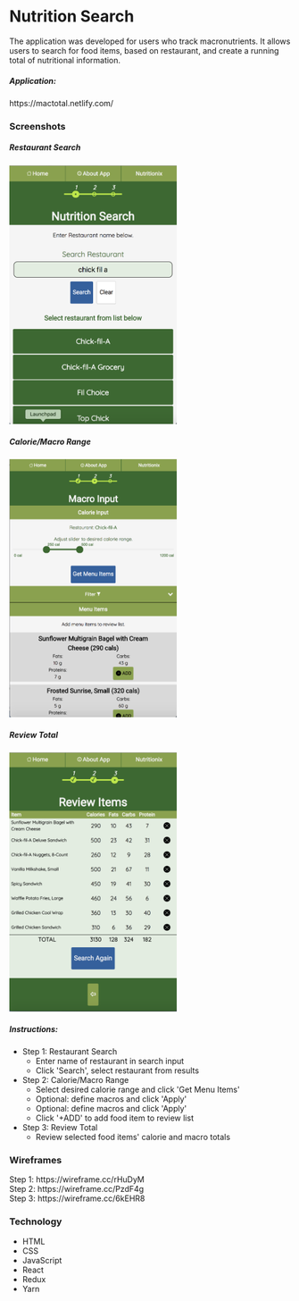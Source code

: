 <h1>Nutrition Search</h1>

<p>The application was developed for users who track macronutrients. It allows users to search for food items, based on restaurant, and create a running total of nutritional information.</p>

<h5>Application:</h5> https://mactotal.netlify.com/

<h3>Screenshots</h3>
<h5>Restaurant Search</h5>
<img src="public/images/screenshots/nutrition-lookup.png" alt="Restaurant Search" width="300px"/>

<h5>Calorie/Macro Range</h5>
<img src="public/images/screenshots/nutrition-calorie-range.png" alt="Macro Search" width="300px"/>

<h5>Review Total</h5>
<img src="public/images/screenshots/nutrition-review.png" alt="Macro Search" width="300px"/>

<h5>Instructions:</h5>
<ul>
  <li>
    Step 1: Restaurant Search
    <ul>
      <li>Enter name of restaurant in search input</li>
      <li>Click 'Search', select restaurant from results</li>
    </ul>
  </li>
  <li>
    Step 2: Calorie/Macro Range
    <ul>
      <li>Select desired calorie range and click 'Get Menu Items'</li>
      <li>Optional: define macros and click 'Apply'</li>
      <li>Optional: define macros and click 'Apply'</li>
      <li>Click '+ADD' to add food item to review list</li>
    </ul>
  </li>
  <li>
    Step 3: Review Total
    <ul>
      <li>Review selected food items' calorie and macro totals</li>
    </ul>
  </li>
</ul>

<h3>Wireframes</h3>
<div>Step 1: https://wireframe.cc/rHuDyM</div>
<div>Step 2: https://wireframe.cc/PzdF4g</div>
<div>Step 3: https://wireframe.cc/6kEHR8</div>

<h3>Technology</h3>
<ul>
  <li>HTML</li>
  <li>CSS</li>
  <li>JavaScript</li>
  <li>React</li>
  <li>Redux</li>
  <li>Yarn</li>
</ul>

